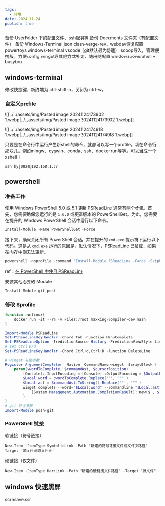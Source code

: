 ```yaml
---
tags:
  - 环境
date: 2024-11-24
publish: true
---
```



备份 UserFolder 下的配置文件、ssh密钥等
备份 Documents 文件夹（有配置文件）
备份 Windows-Terminal json
clash-verge-rev、webdav恢复配置
powertoys
windows-terminal
vscode（git默认最为舒适）
scoop导入，管理便携版，方便config
winget等其他方式补充，随用随配置
windowspowershell + busybox

## windows-terminal

修改快捷键，新终端为 ctrl-shift-n，关闭为 ctrl-w。
### 自定义profile

![[../../assets/img/Pasted image 20241124173902 1.webp|../../assets/img/Pasted image 20241124173902 1.webp]]

![[../../assets/img/Pasted image 20241124174918 1.webp|../../assets/img/Pasted image 20241124174918 1.webp]]

只要是在命令行中运行产生新shell的命令，就都可以写一个profile。填在命令行那块儿。例如mingw、cygwin、conda、ssh、docker run等等。可以当成一个xshell！

```
ssh hyj0824@192.168.1.17
```

## powershell

### 准备工作

使用 Windows PowerShell 5.0 或 5.1 更新 PSReadLine 通常有两个步骤。首先，您需要确保您运行的是 `1.6.0` 或更高版本的 PowerShellGet。为此，您需要在提升的 Windows PowerShell 会话中运行以下命令。

```powershell
Install-Module -Name PowerShellGet -Force
```

接下来，确保关闭所有 PowerShell 会话，并在提升的 `cmd.exe` 提示符下运行以下代码。这是从 `cmd.exe` 运行的原因是，默认情况下，PSReadLine 已加载，如果在内存中则无法更新。

```powershell
powershell -noprofile -command "Install-Module PSReadLine -Force -SkipPublisherCheck -AllowPrerelease"
```

ref：[在 PowerShell 中使用 PSReadLine](https://cn.linux-console.net/?p=7394)

安装其他必要的 Module

```powershell
Install-Module git-posh
```

### 修改 $profile

```powershell
function runlinux{
	docker run -it --rm -v Files:/root maxxing/compiler-dev bash
}

Import-Module PSReadLine
Set-PSReadlineKeyHandler -Chord Tab -Function MenuComplete
Set-PSReadLineOption -PredictionSource History -PredictionViewStyle ListView
# set Ctrl-D/d
Set-PSReadlineKeyHandler -Chord Ctrl+d,Ctrl+D -Function DeleteLine

# winget 补全参数
Register-ArgumentCompleter -Native -CommandName winget -ScriptBlock {
    param($wordToComplete, $commandAst, $cursorPosition)
        [Console]::InputEncoding = [Console]::OutputEncoding = $OutputEncoding = [System.Text.Utf8Encoding]::new()
        $Local:word = $wordToComplete.Replace('"', '""')
        $Local:ast = $commandAst.ToString().Replace('"', '""')
        winget complete --word="$Local:word" --commandline "$Local:ast" --position $cursorPosition | ForEach-Object {
            [System.Management.Automation.CompletionResult]::new($_, $_, 'ParameterValue', $_)
        }
}
# git 补全参数
Import-Module posh-git
```

### PowerShell 链接

软链接（符号链接）

```
New-Item -ItemType SymbolicLink -Path "新建的符号链接文件或文件夹路径" -Target "源文件或源文件夹"
```

硬链接（仅文件）

```
New-Item -ItemType HardLink -Path "新建的硬链接文件路径" -Target "源文件"
```

## windows 快速黑屏

scrnsave.scr
